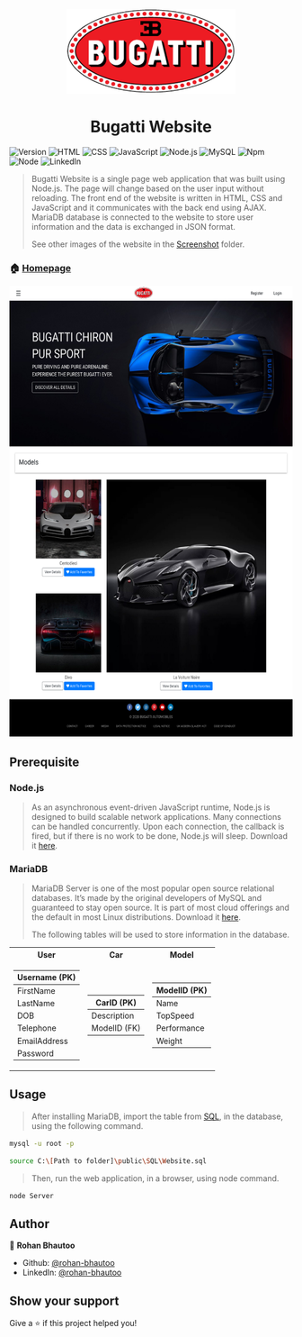 <p align="center">
  <img width="300" height="150" src="https://github.com/rohan-bhautoo/Bugatti-Website/blob/master/public/Img/BugattiLogo.png">
</p>
<h1 align="center">Bugatti Website</h1>
<p>
  <img alt="Version" src="https://img.shields.io/badge/version-0.1.0-brightgreen.svg" />
  <img alt="HTML" src="https://img.shields.io/badge/HTML5-E34F26?logo=html5&logoColor=white" />
  <img alt="CSS" src="https://img.shields.io/badge/CSS3-1572B6?logo=css3&logoColor=white" />
  <img alt="JavaScript" src="https://img.shields.io/badge/JavaScript-F7DF1E?logo=javascript&logoColor=black" />
  <img alt="Node.js" src="https://img.shields.io/badge/Node.js-339933?logo=nodedotjs&logoColor=white" />
  <img alt="MySQL" src="https://img.shields.io/badge/MariaDB-964B00?logo=mariadb&logoColor=white" />
  <img alt="Npm" src="https://img.shields.io/badge/npm->=8.3.1-blue.svg" />
  <img alt="Node" src="https://img.shields.io/badge/node->=16.14.0-blue.svg" />
  <img alt="LinkedIn" src="https://img.shields.io/badge/LinkedIn-0077B5?logo=linkedin&logoColor=white&link=https://linkedin.com/in/rohan-bhautoo" />
</p>

> Bugatti Website is a single page web application that was built using Node.js. The page will change based on the user input without reloading. The front end of the website is written in HTML, CSS and JavaScript and it communicates with the back end using AJAX. MariaDB database is connected to the website to store user information and the data is exchanged in JSON format.
> 
> See other images of the website in the [Screenshot](/public/Screenshots) folder.

### 🏠 [Homepage](/public/index.html)
<p align="center">
  <img height="800" src="https://github.com/rohan-bhautoo/Bugatti-Website/blob/master/public/Screenshots/Home.png">
</p>

## Prerequisite

### Node.js
> As an asynchronous event-driven JavaScript runtime, Node.js is designed to build scalable network applications. Many connections can be handled concurrently. Upon each connection, the callback is fired, but if there is no work to be done, Node.js will sleep. Download it [here](https://nodejs.org/en/).

### MariaDB
> MariaDB Server is one of the most popular open source relational databases. It’s made by the original developers of MySQL and guaranteed to stay open source. It is part of most cloud offerings and the default in most Linux distributions. Download it [here](https://mariadb.org/download/).
> 
> The following tables will be used to store information in the database.

<table align="center">
  <tr>
    <th>User</th>
    <th>Car</th>
    <th>Model</th>
  </tr>
  <tr><td>
         
| Username (PK) | 
| ------------- |
| FirstName     |   
| LastName      |   
| DOB           |
| Telephone     |
| EmailAddress  |
| Password      |
      
</td><td>
      
| CarID (PK)   |
| ------------ |
| Description  |
| ModelID (FK) |
      
</td><td>
    
| ModelID (PK) |
| ------------ |
| Name         |
| TopSpeed     |
| Performance  |
| Weight       |
    
</td></tr>
</table>

## Usage
> After installing MariaDB, import the table from [SQL](/public/SQL/Website.sql), in the database, using the following command.

```sh
mysql -u root -p
```

```sh
source C:\[Path to folder]\public\SQL\Website.sql
```

> Then, run the web application, in a browser, using node command.

```sh
node Server
```

## Author

👤 **Rohan Bhautoo**

* Github: [@rohan-bhautoo](https://github.com/rohan-bhautoo)
* LinkedIn: [@rohan-bhautoo](https://linkedin.com/in/rohan-bhautoo)

## Show your support

Give a ⭐️ if this project helped you!
